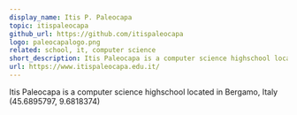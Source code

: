 ```yaml
---
display_name: Itis P. Paleocapa
topic: itispaleocapa
github_url: https://github.com/itispaleocapa
logo: paleocapalogo.png
related: school, it, computer science
short_description: Itis Paleocapa is a computer science highschool located in italy
url: https://www.itispaleocapa.edu.it/
---
```

Itis Paleocapa is a computer science highschool located in Bergamo, Italy (45.6895797, 9.6818374)
